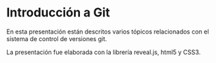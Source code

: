 # Introducción a Git

En esta presentación están descritos varios tópicos relacionados con el sistema de control de versiones git.

La presentación fue elaborada con la librería reveal.js, html5 y CSS3.
